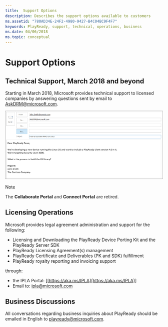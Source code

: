 ```yaml
---
title:  Support Options
description: Describes the support options available to customers
ms.assetid: "780AD34E-24F2-4980-9427-B4C04BC9F4F7"
keywords: PlayReady, support, technical, operations, business
ms.date: 04/06/2018
ms.topic: conceptual
---
```


# Support Options

## Technical Support, March 2018 and beyond

Starting in March 2018, Microsoft provides technical support to licensed companies by answering questions sent by email to [AskDRM@microsoft.com](mailto:AskDRM@microsoft.com).

![Sending email to AskDRM](images/send-to-askdrm.png)

>[!NOTE]
>The **Collaborate Portal** and **Connect Portal** are retired. 

## Licensing Operations

Microsoft provides legal agreement administration and support for the following:

* Licensing and Downloading the PlayReady Device Porting Kit and the PlayReady Server SDK
* PlayReady Licensing Agreement(s) management
* PlayReady Certificate and Deliverables (PK and SDK) fulfillment
* PlayReady royalty reporting and invoicing support 

through:

* the IPLA Portal: [[https://aka.ms/IPLA](https://aka.ms/IPLA)]
* Email to: [ipla@microsoft.com](mailto:ipla@microsoft.com)

 


## Business Discussions

All conversations regarding business inquiries about PlayReady should be emailed in English to [playready@microsoft.com](mailto:playready@microsoft.com). 
